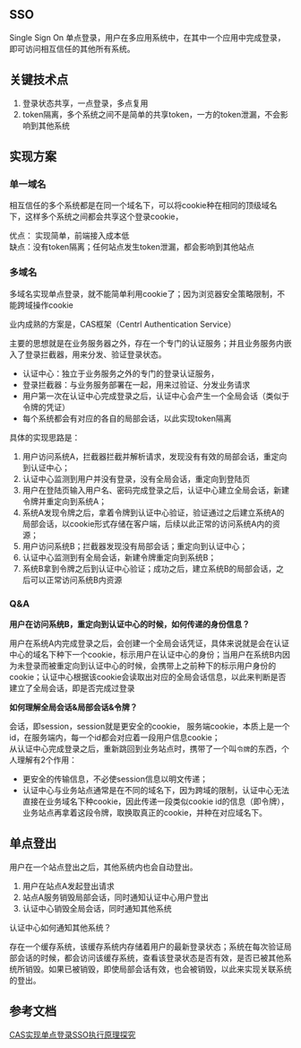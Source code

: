 ## SSO
Single Sign On 单点登录，用户在多应用系统中，在其中一个应用中完成登录，即可访问相互信任的其他所有系统。

## 关键技术点
1. 登录状态共享，一点登录，多点复用
2. token隔离，多个系统之间不是简单的共享token，一方的token泄漏，不会影响到其他系统

## 实现方案
### 单一域名
相互信任的多个系统都是在同一个域名下，可以将cookie种在相同的顶级域名下，这样多个系统之间都会共享这个登录cookie，

优点： 实现简单，前端接入成本低    
缺点：没有token隔离；任何站点发生token泄漏，都会影响到其他站点

### 多域名
多域名实现单点登录，就不能简单利用cookie了；因为浏览器安全策略限制，不能跨域操作cookie

业内成熟的方案是，CAS框架（Centrl Authentication Service）

主要的思想就是在业务服务器之外，存在一个专门的认证服务；并且业务服务内嵌入了登录拦截器，用来分发、验证登录状态。

- 认证中心：独立于业务服务之外的专门的登录认证服务，
- 登录拦截器：与业务服务部署在一起，用来过验证、分发业务请求
- 用户第一次在认证中心完成登录之后，认证中心会产生一个全局会话（类似于令牌的凭证）
- 每个系统都会有对应的各自的局部会话，以此实现token隔离

具体的实现思路是：  
1. 用户访问系统A，拦截器拦截并解析请求，发现没有有效的局部会话，重定向到认证中心；
2. 认证中心监测到用户并没有登录，没有全局会话，重定向到登陆页
3. 用户在登陆页输入用户名、密码完成登录之后，认证中心建立全局会话，新建令牌并重定向到系统A；
4. 系统A发现令牌之后，拿着令牌到认证中心验证，验证通过之后建立系统A的局部会话，以cookie形式存储在客户端，后续以此正常的访问系统A内的资源；
5. 用户访问系统B；拦截器发现没有局部会话；重定向到认证中心；
6. 认证中心监测到有全局会话，新建令牌重定向到系统B；
7. 系统B拿到令牌之后到认证中心验证；成功之后，建立系统B的局部会话，之后可以正常访问系统B内资源

### Q&A
**用户在访问系统B，重定向到认证中心的时候，如何传递的身份信息？** 

用户在系统A内完成登录之后，会创建一个全局会话凭证，具体来说就是会在认证中心的域名下种下一个cookie，标示用户在认证中心的身份；当用户在系统B内因为未登录而被重定向到认证中心的时候，会携带上之前种下的标示用户身份的cookie；认证中心根据该cookie会读取出对应的全局会话信息，以此来判断是否建立了全局会话，即是否完成过登录

**如何理解全局会话&局部会话&令牌？**

会话，即session，session就是更安全的cookie， 服务端cookie，本质上是一个id，在服务端内，每一个id都会对应着一段用户信息cookie；      
从认证中心完成登录之后，重新跳回到业务站点时，携带了一个叫`令牌`的东西，个人理解有2个作用：
+ 更安全的传输信息，不必使session信息以明文传递；
+ 认证中心与业务站点通常是在不同的域名下，因为跨域的限制，认证中心无法直接在业务域名下种cookie，因此传递一段类似cookie id的信息（即令牌），业务站点再拿着这段令牌，取换取真正的cookie，并种在对应域名下。


## 单点登出
用户在一个站点登出之后，其他系统内也会自动登出。

1. 用户在站点A发起登出请求
2. 站点A服务销毁局部会话，同时通知认证中心用户登出
3. 认证中心销毁全局会话，同时通知其他系统

认证中心如何通知其他系统？

存在一个缓存系统，该缓存系统内存储着用户的最新登录状态；系统在每次验证局部会话的时候，都会访问该缓存系统，查看该登录状态是否有效，是否已被其他系统所销毁。如果已被销毁，即使局部会话有效，也会被销毁，以此来实现关联系统的登出。


## 参考文档
[CAS实现单点登录SSO执行原理探究](https://blog.csdn.net/javaloveiphone/article/details/52439613)